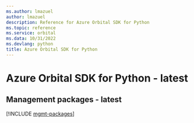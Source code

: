 ```yaml
---
ms.author: lmazuel
author: lmazuel
description: Reference for Azure Orbital SDK for Python
ms.topic: reference
ms.service: orbital
ms.data: 10/31/2022
ms.devlang: python
title: Azure Orbital SDK for Python
---
```

# Azure Orbital SDK for Python - latest

## Management packages - latest
[!INCLUDE [mgmt-packages](orbital-mgmt-index.md)]